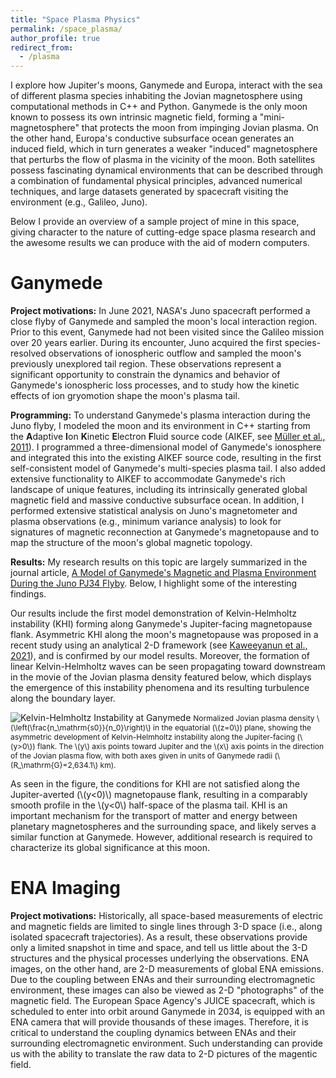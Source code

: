 ```yaml
---
title: "Space Plasma Physics"
permalink: /space_plasma/
author_profile: true
redirect_from:
  - /plasma
---
```


I explore how Jupiter's moons, Ganymede and Europa, interact with the sea of different plasma species inhabiting the Jovian magnetosphere using computational methods in C++ and Python. Ganymede is the only moon known to possess its own intrinsic magnetic field, forming a "mini-magnetosphere" that protects the moon from impinging Jovian plasma. On the other hand, Europa's conductive subsurface ocean generates an induced field, which in turn generates a weaker "induced" magnetosphere that perturbs the flow of plasma in the vicinity of the moon. Both satellites possess fascinating dynamical environments that can be described through a combination of fundamental physical principles, advanced numerical techniques, and large datasets generated by spacecraft visiting the environment (e.g., Galileo, Juno).

Below I provide an overview of a sample project of mine in this space, giving character to the nature of cutting-edge space plasma research and the awesome results we can produce with the aid of modern computers.

Ganymede
======
**Project motivations:** In June 2021, NASA's Juno spacecraft performed a close flyby of Ganymede and sampled the moon's local interaction region. Prior to this event, Ganymede had not been visited since the Galileo mission over 20 years earlier. During its encounter, Juno acquired the first species-resolved observations of ionospheric outflow and sampled the moon's previously unexplored tail region. These observations represent a significant opportunity to constrain the dynamics and behavior of Ganymede's ionospheric loss processes, and to study how the kinetic effects of ion gryomotion shape the moon's plasma tail.

**Programming:** To understand Ganymede's plasma interaction during the Juno flyby, I modeled the moon and its environment in C++ starting from the **A**daptive **I**on **K**inetic **E**lectron **F**luid source code (AIKEF, see [Müller et al., 2011](https://www.sciencedirect.com/science/article/pii/S0010465510005266)). I programmed a three-dimensional model of Ganymede's ionosphere and integrated this into the existing AIKEF source code, resulting in the first self-consistent model of Ganymede's multi-species plasma tail. I also added extensive functionality to AIKEF to accommodate Ganymede's rich landscape of unique features, including its intrinsically generated global magnetic field and massive conductive subsurface ocean. In addition, I performed extensive statistical analysis on Juno's magnetometer and plasma observations (e.g., minimum variance analysis) to look for signatures of magnetic reconnection at Ganymede's magnetopause and to map the structure of the moon's global magnetic topology.

**Results:** My research results on this topic are largely summarized in the journal article, [A Model of Ganymede's Magnetic and Plasma Environment During the Juno PJ34 Flyby](https://agupubs.onlinelibrary.wiley.com/doi/full/10.1029/2023JA032113). Below, I highlight some of the interesting findings. 

Our results include the first model demonstration of Kelvin-Helmholtz instability (KHI) forming along Ganymede's Jupiter-facing magnetopause flank. Asymmetric KHI along the moon's magnetopause was proposed in a recent study using an analytical 2-D framework (see [Kaweeyanun et al., 2021](https://agupubs.onlinelibrary.wiley.com/doi/full/10.1029/2021JA029338)), and is confirmed by our model results. Moreover, the formation of linear Kelvin-Helmholtz waves can be seen propagating toward downstream in the movie of the Jovian plasma density featured below, which displays the emergence of this instability phenomena and its resulting turbulence along the boundary layer.

![Kelvin-Helmholtz Instability at Ganymede](../files/khi_anim/khi_crop.gif)
<span style="font-size: 12px; color=grey">Normalized Jovian plasma density \\(\left(\frac{n\_\mathrm{s0}}{n\_0}\right)\\) in the equatorial (\\(z=0\\)) plane, showing the asymmetric development of Kelvin-Helmholtz instability along the Jupiter-facing (\\(y>0\\)) flank. The \\(y\\) axis points toward Jupiter and the \\(x\\) axis points in the direction of the Jovian plasma flow, with both axes given in units of Ganymede radii (\\(R\_\mathrm{G}=2,634.1\\) km).</span>

As seen in the figure, the conditions for KHI are not satisfied along the Jupiter-averted (\\(y<0)\\) magnetopause flank, resulting in a comparably smooth profile in the \\(y<0\\) half-space of the plasma tail. KHI is an important mechanism for the transport of matter and energy between planetary magnetospheres and the surrounding space, and likely serves a similar function at Ganymede. However, additional research is required to characterize its global significance at this moon.

ENA Imaging
======
**Project motivations:** Historically, all space-based measurements of electric and magnetic fields are limited to single lines through 3-D space (i.e., along isolated spacecraft trajectories). As a result, these observations provide only a limited snapshot in time and space, and tell us little about the 3-D structures and the physical processes underlying the observations. ENA images, on the other hand, are 2-D measurements of global ENA emissions. Due to the coupling between ENAs and their surrounding electromagnetic environment, these images can also be viewed as 2-D "photographs" of the magnetic field. The European Space Agency's JUICE spacecraft, which is scheduled to enter into orbit around Ganymede in 2034, is equipped with an ENA camera that will provide thousands of these images. Therefore, it is critical to understand the coupling dynamics between ENAs and their surrounding electromagnetic environment. Such understanding can provide us with the ability to translate the raw data to 2-D pictures of the magentic field.